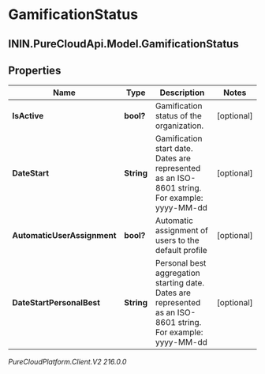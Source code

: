 # GamificationStatus

## ININ.PureCloudApi.Model.GamificationStatus

## Properties

|Name | Type | Description | Notes|
|------------ | ------------- | ------------- | -------------|
| **IsActive** | **bool?** | Gamification status of the organization. | [optional] |
| **DateStart** | **String** | Gamification start date. Dates are represented as an ISO-8601 string. For example: yyyy-MM-dd | [optional] |
| **AutomaticUserAssignment** | **bool?** | Automatic assignment of users to the default profile | [optional] |
| **DateStartPersonalBest** | **String** | Personal best aggregation starting date. Dates are represented as an ISO-8601 string. For example: yyyy-MM-dd | [optional] |



_PureCloudPlatform.Client.V2 216.0.0_
